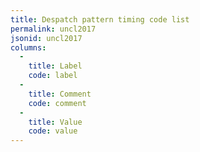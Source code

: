 ```yaml
---
title: Despatch pattern timing code list
permalink: uncl2017
jsonid: uncl2017
columns:
  - 
    title: Label
    code: label
  - 
    title: Comment
    code: comment
  - 
    title: Value
    code: value
---
```

